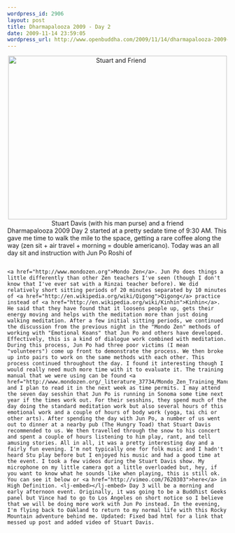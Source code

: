 ```yaml
--- 
wordpress_id: 2906
layout: post
title: Dharmapalooza 2009 - Day 2
date: 2009-11-14 23:59:05
wordpress_url: http://www.openbuddha.com/2009/11/14/dharmapalooza-2009-day-2/
---
```

<div align="center">
                                                                                                                                                                                                                                                                                                                                                                                                                                                                                                                                                                                                                                                                                                                                                                                                                                                                                                                                        <a href="http://www.flickr.com/photos/albill/4104433079/" title="Stuart and Friend"><img src="http://farm3.static.flickr.com/2606/4104433079_7cae0936db.jpg" width="500" height="375" alt="Stuart and Friend" /></a><br />Stuart Davis (with his man purse) and a friend
                                                                                                                                                                                                                                                                                                                                                                                                                                                                                                                                                                                                                                                                                                                                                                                                                                                                                                                                      </div> Dharmapalooza 2009 Day 2 started at a pretty sedate time of 9:30 AM. This gave me time to walk the mile to the space, getting a rare coffee along the way (zen sit + air travel + morning = double americano). Today was an all day sit and instruction with Jun Po Roshi of 
                                                                                                                                                                                                                                                                                                                                                                                                                                                                                                                                                                                                                                                                                                                                                                                                                                                                                                                                      
                                                                                                                                                                                                                                                                                                                                                                                                                                                                                                                                                                                                                                                                                                                                                                                                                                                                                                                                      <a href="http://www.mondozen.org">Mondo Zen</a>. Jun Po does things a little differently than other Zen teachers I've seen (though I don't know that I've ever sat with a Rinzai teacher before). We did relatively short sitting periods of 20 minutes separated by 10 minutes of <a href="http://en.wikipedia.org/wiki/Qigong">Qigong</a> practice instead of <a href="http://en.wikipedia.org/wiki/Kinhin">Kinhin</a>. He said that they have found that it loosens people up, gets their energy moving and helps with the meditation more than just doing walking meditation. After a few initial sitting periods, we continued the discussion from the previous night in the "Mondo Zen" methods of working with "Emotional Koans" that Jun Po and others have developed. Effectively, this is a kind of dialogue work combined with meditation. During this process, Jun Po had three poor victims (I mean "volunteers") come up front to demonstrate the process. We then broke up into pairs to work on the same methods with each other. This process continued throughout the day. I found it interesting though I would really need much more time with it to evaluate it. The training manual that we were using can be found <a href="http://www.mondozen.org/_literature_37734/Mondo_Zen_Training_Manual">here</a> and I plan to read it in the next week as time permits. I may attend the seven day sesshin that Jun Po is running in Sonoma some time next year if the times work out. For their sesshins, they spend much of the day doing the standard meditation work but also several hours of this emotional work and a couple of hours of body work (yoga, tai chi or other arts). After spending the day with Jun Po, a number of us went out to dinner at a nearby pub (The Hungry Toad) that Stuart Davis recommended to us. We then travelled through the snow to his concert and spent a couple of hours listening to him play, rant, and tell amusing stories. All in all, it was a pretty interesting day and a fairly fun evening. I'm not typically one for folk music and I hadn't heard Stu play before but I enjoyed his music and had a good time at the event. I took a few videos during the Stuart Davis show. My microphone on my little camera got a little overloaded but, hey, if you want to know what he sounds like when playing, this is still ok. You can see it below or <a href="http://vimeo.com/7620303">here</a> in High Definition. <lj-embed></lj-embed> Day 3 will be a morning and early afternoon event. Originally, it was going to be a Buddhist Geeks panel but Vince had to go to Los Angeles on short notice so I believe that we will be doing more work with Jun Po instead. In the evening, I'm flying back to Oakland to return to my normal life with this Rocky Mountain adventure behind me. Updated: Fixed bad html for a link that messed up post and added video of Stuart Davis.